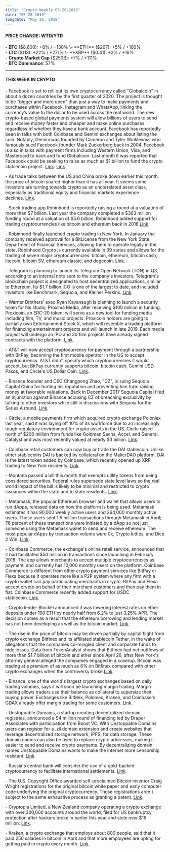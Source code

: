 ```yaml
---
title: "Crypto Weekly 05-26-2019"
date: "05-26-2019"
longdate: "May 26, 2019"
---
```


#### **PRICE CHANGE: WTD/YTD**

\- **BTC** ($8,600): +8% / +130%  
\- **ETH** ($267): +5% / +100%  
\- **LTC** ($113): +22% / +271%  
\- **XRP** ($0.41): +2% / +16%  
\- **Crypto Market Cap** ($250B): +7% / +111%  
\- **BTC Dominance**: 57%



---

#### **THIS WEEK IN CRYPTO**

\- Facebook is set to roll out its own cryptocurrency called "Globalcoin" in about a dozen countries by the first quarter of 2020. The project is thought to be “bigger and more open” than just a way to make payments and purchases within Facebook, Instagram and WhatsApp, linking the currency’s value to the dollar to be used across the real world. The new crypto-based global payments system will allow billions of users to send and receive money faster and cheaper and make online purchases regardless of whether they have a bank account. Facebook has reportedly been in talks with both Coinbase and Gemini exchanges about listing the coin. Notably, Gemini was founded by Cameron and Tyler Winklevoss who famously sued Facebook founder Mark Zuckerberg back in 2004. Facebook is also in talks with payment firms including Western Union, Visa, and Mastercard to back and fund Globalcoin. Last month it was reported that Facebook could be seeking to raise as much as $1 billion to fund the crypto stablecoin project. [Link](https://www.bbc.com/news/business-48383460?intlink_from_url=&link_location=live-reporting-story). [Link](https://www.coindesk.com/facebook-to-roll-out-globalcoin-cryptocurrency-in-2020-report-says).   
  
\- As trade talks between the US and China broke down earlier this month, the price of bitcoin soared higher than it has all year. It seems some investors are turning towards crypto as an uncorrelated asset class, especially as traditional equity and financial markets experience declines. [Link]().   
  
\- Stock trading app Robinhood is reportedly raising a round at a valuation of more than $7 billion. Last year the company completed a $363 million funding round at a valuation of $5.6 billion. Robinhood added support for trading cryptocurrencies like bitcoin and ethereum back in 2018.[Link](https://www.theinformation.com/articles/robinhood-nears-funding-at-valuation-over-7-billion).   
  
\- Robinhood finally launched crypto trading in New York. In January the company received approval for a BitLicense from the New York State Department of Financial Services, allowing them to operate legally in the state. Robinhood Crypto is currently available in 39 states and allows for the trading of seven major cryptocurrencies: bitcoin, ethereum, bitcoin cash, litecoin, bitcoin SV, ethereum classic, and dogecoin. [Link](https://www.financemagnates.com/cryptocurrency/news/robinhood-launches-crypto-trading-services-in-new-york/).   
  
\- Telegram is planning to launch its Telegram Open Network (TON) in Q3, according to an internal note sent to the company's investors. Telegram's blockchain project is designated to host decentralized applications, similar to Ethereum. Its $1.7 billion ICO is one of the largest to date, and included investors like Benchmark, Sequoia, and Kleiner Perkins. [Link](https://www.theblockcrypto.com/tiny/sources-telegram-investor-note-reveals-ton-to-launch-in-q3/).   
  
\- Warner Brothers' exec Ryan Kavanaugh is planning to launch a security token for his studio, Proxima Media, after receiving $100 million in funding. Proxicoin, an ERC-20 token, will serve as a new tool for funding media including film, TV, and music projects. Proxicoin holders are going to partially own Entertainment Stock X, which will resemble a trading platform for financing entertainment projects and will launch in late 2019. Each media project will undergo an IPO and 30 film projects have already signed contracts with the platform. [Link](https://www.theblockcrypto.com/tiny/hollywoods-ryan-kavanaugh-to-launch-a-security-token-for-media-projects-after-raising-100m/).   
  
\- AT&T will now accept cryptocurrency for payment through a partnership with BitPay, becoming the first mobile operator in the US to accept cryptocurrency. AT&T didn't specify which cryptocurrencies it would accept, but BitPay currently supports bitcoin, bitcoin cash, Gemini USD, Paxos, and Circle's US Dollar Coin. [Link](https://www.theverge.com/2019/5/24/18638626/att-cryptocurrency-payments-bitpay-bitcoin-gemini).   
  
\- Binance founder and CEO Changpeng Zhao, "CZ", is suing Sequoia Capital China for hurting his reputation and preventing him form raising money at favorable valuations. Back in December 2017 Sequoia Capital filed an injunction against Binance accusing CZ of breaching exclusivity by talking to other investors while still in discussions with Sequoia for the Series A round. [Link](https://www.coindesk.com/binance-ceo-cz-is-suing-vc-giant-sequoia-for-reputational-damages).   
  
\- Circle, a mobile payments firm which acquired crypto exchange Poloniex last year, said it was laying off 10% of its workforce due to an increasingly tough regulatory environment for crypto assets in the US. Circle raised north of $200 million from funds like Goldman Sachs, Accel, and General Catalyst and was most recently valued at nearly $3 billion. [Link](https://www.bloomberg.com/news/articles/2019-05-22/circle-cuts-10-of-staff-cites-restrictive-crypto-regulations).   
  
\- Coinbase retail customers can now buy or trade the DAI stablecoin. Unlike other stablecoins DAI is backed by collateral on the MakerDAO platform. DAI is the latest token added by Coinbase, which recently opened up XRP trading to New York residents. [Link](https://www.coindesk.com/coinbase-opens-dai-stablecoin-trading-to-retail-customers).   
  
\- Montana passed a bill this month that exempts utility tokens from being considered securities. Federal rules supersede state level laws so the real world impact of the bill is likely to be minimal and restricted to crypto issuances within the state and to state residents. [Link](https://www.coindesk.com/montana-passes-bill-to-exempt-utility-tokens-from-securities-laws).   
  
\- Metamask, the popular Ethereum browser and wallet that allows users to run dApps, released data on how the platform is being used. Metamask estimates it has 90,000 weekly active users and 264,000 monthly active users. These users sent 1.5 million transactions through Metamask in April; 76 percent of these transactions were initiated by a dApp so not just someone using the Metamask wallet to send and receive ethereum. The most popular dApps by transaction volume were 0x, Crypto kitties, and Dice 2 Win. [Link](https://medium.com/metamask/metamask-metrics-fbec0e2ceaa7).   
  
\- Coinbase Commerce, the exchange's online retail service, announced that it had facilitated $50 million in transactions since launching in February 2018. The app allows merchants to accept multiple cryptocurrencies as payment, and currently has 10,000 monthly users on the platform. Coinbase Commerce is different from other crypto payment services like BitPay or Flexa because it operates more like a P2P system where any firm with a crypto wallet can pay participating merchants in crypto. BitPay and Flexa accept crypto on behalf of their merchant customers and then pay them in fiat. Coinbase Commerce recently added support for USDC stablecoin. [Link](https://www.theblockcrypto.com/tiny/coinbase-commerce-eclipses-50-million-in-transactions/).   
  
\- Crypto lender BlockFi announced it was lowering interest rates on ether deposits under 100 ETH by nearly half from 6.2% to just 3.25% APR. The decision comes as a result that the ethereum borrowing and lending market has not been developing as well as the bitcoin market. [Link](https://blockfi.com/blockfi-news/blockfi-monthly-update-may-21-2019/).   
  
\- The rise in the price of bitcoin may be driven partially by capital flight from crypto exchange Bitfinex and its affiliated stablecoin Tether, in the wake of allegations that the companies co-mingled client and corporate funds to hide losses. Data from TokenAnalyst shows that Bitfinex had net outflows of more than $1.7 billion of bitcoin and ether since April 26, after New York's attorney general alleged the companies engaged in a coverup. Bitcoin was trading at a premium of as much as 6% on Bitfinex compared with other crypto exchanges when the controversy broke.[Link](https://www.bloomberg.com/news/articles/2019-05-15/bitcoin-rally-is-masking-capital-flight-from-crypto-exchanges).   
  
\- Binance, one of the world's largest crypto exchanges based on daily trading volumes, says it will soon be launching margin trading. Margin trading allows traders use their balance as collateral to supersize their buying power. Exchanges like BitMex, Poloniex, Kraken, and Coinbase's GDAX already offer margin trading for some customers. [Link](https://techcrunch.com/2019/05/24/binance-margin-trading/).   
  
\- Unstoppable Domains, a startup creating decentralized domain registries, announced a $4 million round of financing led by Draper Associates with participation from Boost VC. With Unstoppable Domains users can register for a .zil domain extension and create websites that leverage decentralized storage network, IPFS, for data storage. These domain names can also be used to replace crypto addresses, making it easier to send and receive crypto payments. By decentralizing domain names Unstoppable Domains wants to make the internet more censorship resistant. [Link](https://www.businesswire.com/news/home/20190523005182/en/Unstoppable-Domains-Raises-4-Million-Free-Internet/).   
  
\- Russia's central bank will consider the use of a gold-backed cryptocurrency to facilitate international settlements. [Link](https://www.coindesk.com/russian-central-bank-to-consider-gold-backed-cryptocurrency).   
  
\- The U.S. Copyright Office awarded self-proclaimed Bitcoin inventor Craig Wright registrations for the original bitcoin white paper and early computer code underlying the original cryptocurrency. These registrations aren't subject to the same exhaustive process as granting a patent. [Link](https://www.bloomberg.com/news/articles/2019-05-21/bitcoin-s-supposed-inventor-says-he-won-copyright-registration).   
  
\- Cryptopia Limited, a New Zealand company operating a crypto exchange with over 300,000 accounts around the world, filed for US bankruptcy protection after hackers broke in earlier this year and stole over $16 million. [Link](https://www.bloomberg.com/news/articles/2019-05-24/new-zealand-crypto-firm-hacked-to-death-seeks-u-s-bankruptcy).   
  
\- Kraken, a crypto exchange that employs about 800 people, said that it paid 250 salaries in bitcoin in April and that more employees are opting for getting paid in crypto every month. [Link](https://twitter.com/krakenfx/status/1131631900517289984).